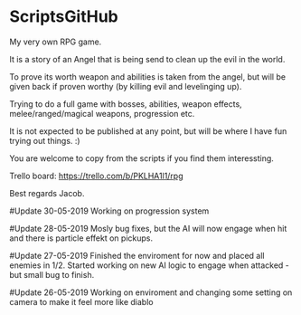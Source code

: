 # ScriptsGitHub
My very own RPG game.

It is a story of an Angel that is being send to clean up the evil in the world. 

To prove its worth weapon and abilities is taken from the angel, but will be given back if proven worthy (by killing evil and levelinging up).

Trying to do a full game with bosses, abilities, weapon effects, melee/ranged/magical weapons, progression etc.

It is not expected to be published at any point, but will be where I have fun trying out things. :)

You are welcome to copy from the scripts if you find them interessting.

Trello board: https://trello.com/b/PKLHA1l1/rpg

Best regards
Jacob.

#Update 30-05-2019
Working on progression system

#Update 28-05-2019
Mosly bug fixes, but the AI will now engage when hit and there is particle effekt on pickups.

#Update 27-05-2019
Finished the enviroment for now and placed all enemies in 1/2. 
Started working on new AI logic to engage when attacked - but small bug to finish.


#Update 26-05-2019
Working on enviroment and changing some setting on camera to make it feel more like diablo

